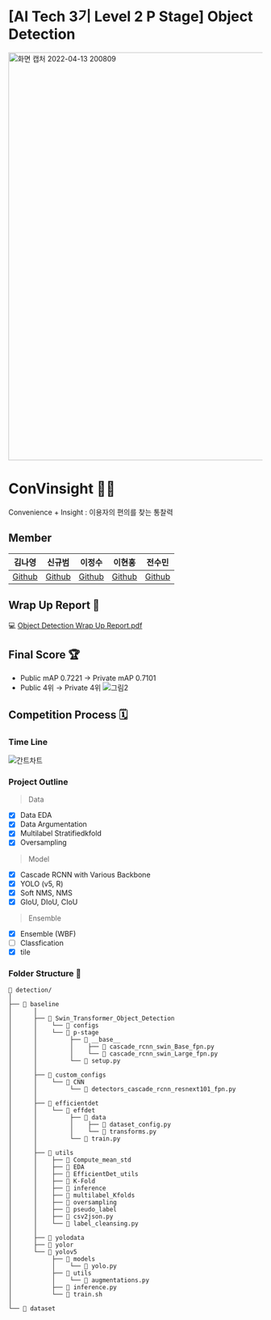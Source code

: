 # [AI Tech 3기 Level 2 P Stage] Object Detection
<img width="807" alt="화면 캡처 2022-04-13 200809" src="https://user-images.githubusercontent.com/90603530/163167628-4a440bd7-d974-449e-a05f-370d2cc1cfd8.png">

# ConVinsight 🧑‍💻
Convenience + Insight : 이용자의 편의를 찾는 통찰력
## Member
| 김나영 | 신규범 | 이정수 | 이현홍 | 전수민 |  
| :-: | :-: | :-: | :-: | :-: |  
|[Github](https://github.com/dudskrla) | [Github](https://github.com/KyubumShin) | [Github](https://github.com/sw930718) | [Github](https://github.com/Heruing) | [Github](https://github.com/Su-minn) |

## Wrap Up Report 📑
💻 [Object Detection Wrap Up Report.pdf](https://github.com/boostcampaitech3/level2-object-detection-level2-cv-05/files/8851249/Object.Detection_CV_.05.pdf)


## Final Score 🏆
- Public mAP 0.7221 → Private mAP 0.7101
- Public 4위 → Private 4위
![그림2](https://user-images.githubusercontent.com/90603530/163172908-ac49bb77-5f9f-489a-a68d-273461837be1.jpg)


## Competition Process 🗓️
### Time Line
![간트차트](https://user-images.githubusercontent.com/90603530/163168369-8d26a3fe-8858-4c4f-b136-f43306027e7f.jpg)

### Project Outline 

> Data 
- [x] Data EDA
- [x] Data Argumentation
- [x] Multilabel Stratifiedkfold
- [x] Oversampling
> Model
- [x] Cascade RCNN with Various Backbone
- [x] YOLO (v5, R)
- [x] Soft NMS, NMS
- [x] GIoU, DIoU, CIoU
> Ensemble
- [x] Ensemble (WBF)
- [ ] Classfication
- [x] tile

### Folder Structure 📂
```
📂 detection/
│
├── 📂 baseline
│      │ 
│      ├── 📂 Swin_Transformer_Object_Detection
│      │    └── 📂 configs
│      │    └── 📂 p-stage
│      │         ├── 📂 __base__
│      │         │    ├── 📑 cascade_rcnn_swin_Base_fpn.py
│      │         │    └── 📑 cascade_rcnn_swin_Large_fpn.py
│      │         └── 📑 setup.py
│      │ 
│      ├── 📂 custom_configs
│      │    └── 📂 CNN
│      │         └── 📑 detectors_cascade_rcnn_resnext101_fpn.py
│      │ 
│      ├── 📂 efficientdet
│      │    └── 📂 effdet
│      │         ├── 📂 data
│      │         │    ├── 📑 dataset_config.py
│      │         │    └── 📑 transforms.py
│      │         └── 📑 train.py
│      │ 
│      ├── 📂 utils
│      │    ├── 📂 Compute_mean_std
│      │    ├── 📂 EDA
│      │    ├── 📂 EfficientDet_utils
│      │    ├── 📂 K-Fold
│      │    ├── 📂 inference
│      │    ├── 📂 multilabel_Kfolds
│      │    ├── 📂 oversampling
│      │    ├── 📂 pseudo_label
│      │    ├── 📑 csv2json.py
│      │    └── 📑 label_cleansing.py
│      │ 
│      ├── 📂 yolodata
│      ├── 📂 yolor
│      └── 📂 yolov5
│           ├── 📂 models
│           │    └── 📑 yolo.py
│           ├── 📂 utils
│           │    └── 📑 augmentations.py
│           ├── 📑 inference.py
│           └── 📑 train.sh
│      
└── 📂 dataset
```
